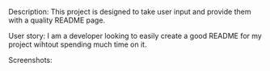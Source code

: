 Description: This project is designed to take user input and provide them with a quality README page. 

User story: I am a developer looking to easily create a good README for my project wihtout spending much time on it. 

Screenshots: 